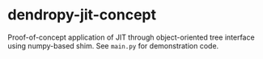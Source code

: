 # dendropy-jit-concept

Proof-of-concept application of JIT through object-oriented tree interface using numpy-based shim.
See `main.py` for demonstration code.
